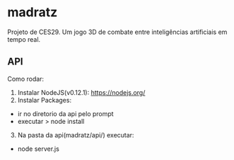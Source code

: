 # madratz
Projeto de CES29. Um jogo 3D de combate entre inteligências artificiais em tempo real.

## API
Como rodar:
1. Instalar NodeJS(v0.12.1): https://nodejs.org/
2. Instalar Packages:
  * ir no diretorio da api pelo prompt
  * executar > node install
3. Na pasta da api(madratz/api/) executar:
  * node server.js